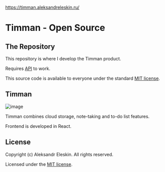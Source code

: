 https://timman.aleksandreleskin.ru/

# Timman - Open Source

## The Repository

This repository is where I develop the Timman product.

Requires [API](https://github.com/aleksandreleskin/timman-api) to work.

This source code is available to everyone under the standard [MIT license](https://github.com/git/git-scm.com/blob/master/MIT-LICENSE.txt).

## Timman
![image](https://user-images.githubusercontent.com/55847871/110211868-9c319500-7ea9-11eb-94f1-d25e022f340f.png)

Timman combines cloud storage, note-taking and to-do list features.

Frontend is developed in React.

## License
Copyright (c) Aleksandr Eleskin. All rights reserved.

Licensed under the [MIT license](https://github.com/git/git-scm.com/blob/master/MIT-LICENSE.txt).
